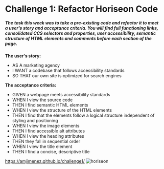 # Challenge 1: Refactor Horiseon Code
##### The task this week was to take a pre-existing code and refactor it to meet a user's story and acceptance criteria. You will find full functioning links, consolidated CCS selectors and properties, user accessibility, semantic structure of HTML elements and comments before each section of the page. #####


**The user's story:**
- AS A marketing agency
- I WANT a codebase that follows accessibility standards
- SO THAT our own site is optimized for search engines

**The acceptance criteria:**
- GIVEN a webpage meets accessibility standards
- WHEN I view the source code
- THEN I find semantic HTML elements
- WHEN I view the structure of the HTML elements
- THEN I find that the elements follow a logical structure independent of styling and positioning
- WHEN I view the image elements
- THEN I find accessible alt attributes
- WHEN I view the heading attributes
- THEN they fall in sequential order
- WHEN I view the title element
- THEN I find a concise, descriptive title


https://amjimenez.github.io/challenge1/
![horiseon](https://user-images.githubusercontent.com/99158580/155063848-d3ef1719-25f4-4ee2-8006-8422db0a3e5d.png)